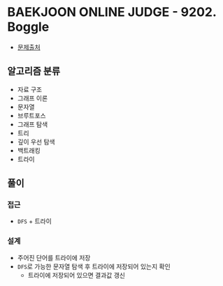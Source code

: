# BAEKJOON ONLINE JUDGE - 9202. Boggle

- [문제출처](https://www.acmicpc.net/problem/9202 '9202. Boggle')

## 알고리즘 분류

- 자료 구조
- 그래프 이론
- 문자열
- 브루트포스
- 그래프 탐색
- 트리
- 깊이 우선 탐색
- 백트래킹
- 트라이

## 풀이

### 접근

- `DFS` + 트라이

### 설계

- 주어진 단어를 트라이에 저장
- `DFS`로 가능한 문자열 탐색 후 트라이에 저장되어 있는지 확인
  - 트라이에 저장되어 있으면 결과값 갱신
